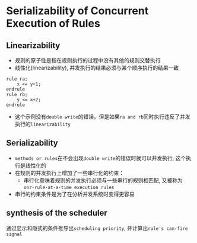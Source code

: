 # Serializability of Concurrent Execution of Rules
## Linearizability
- 规则的原子性是指在规则执行的过程中没有其他的规则交替执行
- 线性化(linearizability), 并发执行的结果必须与某个顺序执行的结果一致
```bsv
rule ra;
    x <= y+1;
endrule
rule rb;
    y <= x+2;
endrule
```
- 这个示例没有`double write`的错误，但是如果`ra and rb`同时执行违反了并发执行的`linearizability`
## Serializability
- `methods or rules`在不会出现`double write`的错误时就可以并发执行, 这个执行是线性化的
- 在规则的并发执行上增加了一些串行化的约束：
    - 串行化意味着规则的并发执行必须与一些串行的规则相匹配, 又被称为`onr-rule-at-a-time execution rules`
- 串行的约束条件是为了在分析并发系统时变得更容易
## synthesis of the scheduler
通过显示和隐式的条件推导出`scheduling priority`, 并计算出`rule's can-fire signal`
